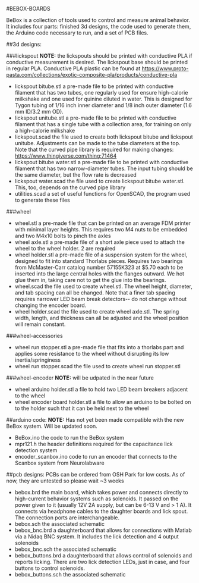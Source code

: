 #BEBOX-BOARDS

BeBox is a collection of tools used to control and measure animal behavior. It includes four parts: finished 3d designs, the code used to generate them, the Arduino code necessary to run, and a set of PCB files.

##3d designs:


###lickspout
__NOTE:__ the lickspouts should be printed with conductive PLA if conductive measurement is desired. The lickspout base should be printed in regular PLA. Conductive PLA plastic can be found at https://www.proto-pasta.com/collections/exotic-composite-pla/products/conductive-pla
- lickspout bitube.stl  a pre-made file to be printed with conductive filament that has two tubes, one regularly used for ensure high-calorie milkshake and one used for quinine diluted in water. This is designed for Tygon tubing of 1/16 inch inner diameter and 1/8 inch outer diameter (1.6 mm ID/3.2 mm OD). 
- lickspout unitube.stl  a pre-made file to be printed with conductive filament that has a single tube with a collection area, for training on only a high-calorie milkshake
- lickspout.scad  the file used to create both lickspout bitube and lickspout unitube. Adjustments can be made to the tube diameters at the top. Note that the curved pipe library is required for making changes: https://www.thingiverse.com/thing:71464
- lickspout bitube water.stl  a pre-made file to be printed with conductive filament that has two narrow-diameter tubes. The input tubing should be the same diameter, but the flow rate is decreased
- lickspout water.scad  the file used to create lickspout bitube water.stl. This, too, depends on the curved pipe library
- utilities.scad  a set of useful functions for OpenSCAD, the program used to generate these files


###wheel
- wheel.stl  a pre-made file that can be printed on an average FDM printer with minimal layer heights. This requires two M4 nuts to be embedded and two M4x10 bolts to pinch the axles
- wheel axle.stl  a pre-made file of a short axle piece used to attach the wheel to the wheel holder. 2 are required
- wheel holder.stl  a pre-made file of a suspension system for the wheel, designed to fit into standard Thorlabs pieces. Requires two bearings from McMaster-Carr catalog number 57155K323 at $5.70 each to be inserted into the large central holes with the flanges outward. We hot glue them in, taking care not to get the glue into the bearings.
- wheel.scad  the file used to create wheel.stl. The wheel height, diameter, and tab spacing can all be changed. Note that a finer tab spacing requires narrower LED beam break detectors-- do not change without changing the encoder board.
- wheel holder.scad  the file used to create wheel axle.stl. The spring width, length, and thickness can all be adjusted and the wheel position will remain constant.

###wheel-accessories
- wheel run stopper.stl  a pre-made file that fits into a thorlabs part and applies some resistance to the wheel without disrupting its low inertia/springiness
- wheel run stopper.scad  the file used to create wheel run stopper.stl

###wheel-encoder
__NOTE:__ will be udpated in the near future
- wheel arduino holder.stl  a file to hold two LED beam breakers adjacent to the wheel
- wheel encoder board holder.stl  a file to allow an arduino to be bolted on to the holder such that it can be held next to the wheel


##arduino code:
__NOTE:__ Has not yet been made compatible with the new BeBox system. Will be updated soon.
- BeBox.ino  the code to run the BeBox system
- mpr121.h  the header definitions required for the capacitance lick detection system
- encoder_scanbox.ino  code to run an encoder that connects to the Scanbox system from Neurolabware


##pcb designs:
PCBs can be ordered from OSH Park for low costs. As of now, they are untested so please wait ~3 weeks
- bebox.brd  the main board, which takes power and connects directly to high-current behavior systems such as solenoids. It passed on the power given to it (usually 12V 2A supply, but can be 6-13 V and > 1 A). It connects via headphone cables to the daughter boards and lick spout. The connection ports are interchangeable.
- bebox.sch  the associated schematic
- bebox_bnc.brd  a daughterboard that allows for connections with Matlab via a Nidaq BNC system. It includes the lick detection and 4 output solenoids
- bebox_bnc.sch  the associated schematic
- bebox_buttons.brd  a daughterboard that allows control of solenoids and reports licking. There are two lick detection LEDs, just in case, and four buttons to control solenoids.
- bebox_buttons.sch  the associated schematic

